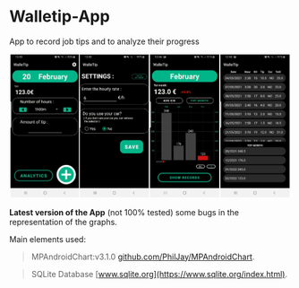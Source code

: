 # Walletip-App
App to record job tips and to analyze their progress 

![LAYOUT:](applayout.jpg)

**Latest version of the App** (not 100% tested)
some bugs in the representation of the graphs.

Main elements used:

> MPAndroidChart:v3.1.0
> [github.com/PhilJay/MPAndroidChart](https://github.com/PhilJay/MPAndroidChart).
 
>SQLite Database
>[www.sqlite.org](https://www.sqlite.org/index.html).

